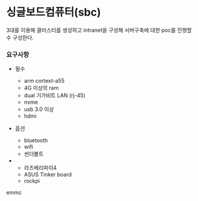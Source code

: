 싱글보드컴퓨터(sbc)
===

3대를 이용해 클러스터를 생성하고
intranet을 구성해 서버구축에 대한 poc를 진행할수 구성한다.

### 요구사항
- 필수
  - arm cortext-a55
  - 4G 이상의 ram
  - dual 기가비트 LAN (rj-45)
  - nvme
  - usb 3.0 이상
  - hdmi
- 옵션
  - bluetooth
  - wifi
  - 썬더볼트

- 
  - 라즈베리파이4
  -  ASUS Tinker board
  - rockpi

emmc
